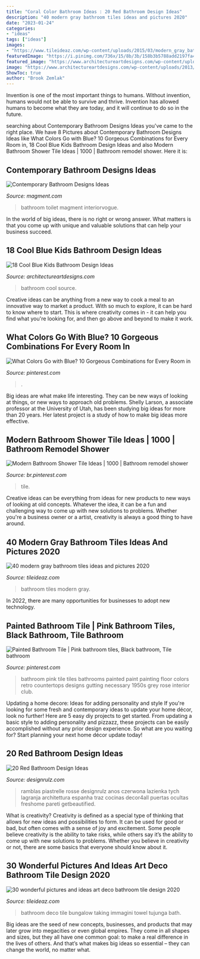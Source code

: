 ```yaml
---
title: "Coral Color Bathroom Ideas : 20 Red Bathroom Design Ideas"
description: "40 modern gray bathroom tiles ideas and pictures 2020"
date: "2023-01-24"
categories:
- "ideas"
tags: ["ideas"]
images:
- "https://www.tileideaz.com/wp-content/uploads/2015/03/modern_gray_bathroom_tiles_16.jpg"
featuredImage: "https://i.pinimg.com/736x/15/8b/3b/158b3b5788add2197fa4596b0aefadd5.jpg"
featured_image: "https://www.architectureartdesigns.com/wp-content/uploads/2013/09/ma.jpg"
image: "https://www.architectureartdesigns.com/wp-content/uploads/2013/09/ma.jpg"
ShowToc: true
author: "Brook Zemlak"
---
```



Invention is one of the most important things to humans. Without invention, humans would not be able to survive and thrive. Invention has allowed humans to become what they are today, and it will continue to do so in the future.

	

		
searching about Contemporary Bathroom Designs Ideas you've came to the right place. We have 8 Pictures about Contemporary Bathroom Designs Ideas like What Colors Go with Blue? 10 Gorgeous Combinations for Every Room in, 18 Cool Blue Kids Bathroom Design Ideas and also Modern Bathroom Shower Tile Ideas | 1000 | Bathroom remodel shower. Here it is:
		
    
## Contemporary Bathroom Designs Ideas

<img loading=lazy src="https://www.magment.com/wp-content/uploads/2015/11/Contemporary-Bathroom-Design-23.jpg" onerror="this.onerror=null;this.src='https://tse2.mm.bing.net/th?id=OIP.RJqo1SccGvL5d8bVN3qMLgHaFM&amp;pid=15.1';" alt="Contemporary Bathroom Designs Ideas">

_Source: magment.com_

>bathroom toilet magment interiorvogue. 

	

In the world of big ideas, there is no right or wrong answer. What matters is that you come up with unique and valuable solutions that can help your business succeed.

    
## 18 Cool Blue Kids Bathroom Design Ideas

<img loading=lazy src="https://www.architectureartdesigns.com/wp-content/uploads/2013/09/ma.jpg" onerror="this.onerror=null;this.src='https://tse1.mm.bing.net/th?id=OIP.sBeWVj8CgmlYrIhvrVHL_QHaLH&amp;pid=15.1';" alt="18 Cool Blue Kids Bathroom Design Ideas">

_Source: architectureartdesigns.com_

>bathroom cool source. 

	

Creative ideas can be anything from a new way to cook a meal to an innovative way to market a product. With so much to explore, it can be hard to know where to start. This is where creativity comes in - it can help you find what you're looking for, and then go above and beyond to make it work.

    
## What Colors Go With Blue? 10 Gorgeous Combinations For Every Room In

<img loading=lazy src="https://i.pinimg.com/736x/b6/59/c1/b659c124bc822bd1931b0412f3eb004b.jpg" onerror="this.onerror=null;this.src='https://tse2.mm.bing.net/th?id=OIP.mHhUd0xGbCoGfEzQDHuHxwHaLH&amp;pid=15.1';" alt="What Colors Go with Blue? 10 Gorgeous Combinations for Every Room in">

_Source: pinterest.com_

>. 

	

Big ideas are what make life interesting. They can be new ways of looking at things, or new ways to approach old problems. Shelly Larson, a associate professor at the University of Utah, has been studying big ideas for more than 20 years. Her latest project is a study of how to make big ideas more effective.

    
## Modern Bathroom Shower Tile Ideas | 1000 | Bathroom Remodel Shower

<img loading=lazy src="https://i.pinimg.com/736x/15/8b/3b/158b3b5788add2197fa4596b0aefadd5.jpg" onerror="this.onerror=null;this.src='https://tse1.mm.bing.net/th?id=OIP.w3hKIfbUsGFJtEQwnoT-nAHaJ3&amp;pid=15.1';" alt="Modern Bathroom Shower Tile Ideas | 1000 | Bathroom remodel shower">

_Source: br.pinterest.com_

>tile. 

	

Creative ideas can be everything from ideas for new products to new ways of looking at old concepts. Whatever the idea, it can be a fun and challenging way to come up with new solutions to problems. Whether you're a business owner or a artist, creativity is always a good thing to have around.

    
## 40 Modern Gray Bathroom Tiles Ideas And Pictures 2020

<img loading=lazy src="https://www.tileideaz.com/wp-content/uploads/2015/03/modern_gray_bathroom_tiles_16.jpg" onerror="this.onerror=null;this.src='https://tse1.mm.bing.net/th?id=OIP.52ad4_cWfq_l6Tke46A5ZAHaJ4&amp;pid=15.1';" alt="40 modern gray bathroom tiles ideas and pictures 2020">

_Source: tileideaz.com_

>bathroom tiles modern gray. 

	

In 2022, there are many opportunities for businesses to adopt new technology.

    
## Painted Bathroom Tile | Pink Bathroom Tiles, Black Bathroom, Tile Bathroom

<img loading=lazy src="https://i.pinimg.com/736x/28/32/36/2832369b68a9d7604c89ca8ea3d7c11a--pink-bathroom-tiles-pink-tiles.jpg" onerror="this.onerror=null;this.src='https://tse2.mm.bing.net/th?id=OIP.5df9F0m9E4ZgMEapWZZPYgHaLb&amp;pid=15.1';" alt="Painted Bathroom Tile | Pink bathroom tiles, Black bathroom, Tile bathroom">

_Source: pinterest.com_

>bathroom pink tile tiles bathrooms painted paint painting floor colors retro countertops designs gutting necessary 1950s grey rose interior club. 

	

Updating a home decore: Ideas for adding personality and style
If you're looking for some fresh and contemporary ideas to update your home décor, look no further! Here are 5 easy diy projects to get started. From updating a basic style to adding personality and pizzazz, these projects can be easily accomplished without any prior design experience. So what are you waiting for? Start planning your next home décor update today!

    
## 20 Red Bathroom Design Ideas

<img loading=lazy src="https://cdn.designrulz.com/wp-content/uploads/2014/10/red-bathroom-design-ideas-designrulz-5.jpg" onerror="this.onerror=null;this.src='https://tse2.mm.bing.net/th?id=OIP.G5ETWngzYE4TGLTKnfYlVgHaLH&amp;pid=15.1';" alt="20 Red Bathroom Design Ideas">

_Source: designrulz.com_

>ramblas piastrelle rosse designrulz anos czerwona lazienka tych lagranja architettura espanha traz cocinas decor4all puertas ocultas freshome pareti getbeautified. 

	

What is creativity?
Creativity is defined as a special type of thinking that allows for new ideas and possibilities to form. It can be used for good or bad, but often comes with a sense of joy and excitement. Some people believe creativity is the ability to take risks, while others say it’s the ability to come up with new solutions to problems. Whether you believe in creativity or not, there are some basics that everyone should know about it.

    
## 30 Wonderful Pictures And Ideas Art Deco Bathroom Tile Design 2020

<img loading=lazy src="https://www.tileideaz.com/wp-content/uploads/2015/11/bath.Tujunga-bungalow.jpg" onerror="this.onerror=null;this.src='https://tse3.mm.bing.net/th?id=OIP.ZvlDzZGKEeDvv70FvXpDUQHaK3&amp;pid=15.1';" alt="30 wonderful pictures and ideas art deco bathroom tile design 2020">

_Source: tileideaz.com_

>bathroom deco tile bungalow taking immagini towel tujunga bath. 

	

Big ideas are the seed of new concepts, businesses, and products that may later grow into megacities or even global empires. They come in all shapes and sizes, but they all have one common goal: to make a real difference in the lives of others. And that’s what makes big ideas so essential – they can change the world, no matter what.

